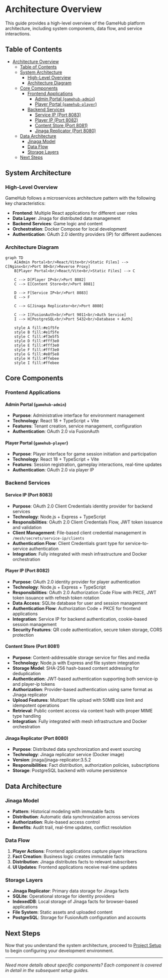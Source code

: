 # Architecture Overview

This guide provides a high-level overview of the GameHub platform architecture, including system components, data flow, and service interactions.

## Table of Contents

- [Architecture Overview](#architecture-overview)
  - [Table of Contents](#table-of-contents)
  - [System Architecture](#system-architecture)
    - [High-Level Overview](#high-level-overview)
    - [Architecture Diagram](#architecture-diagram)
  - [Core Components](#core-components)
    - [Frontend Applications](#frontend-applications)
      - [Admin Portal (`gamehub-admin`)](#admin-portal-gamehub-admin)
      - [Player Portal (`gamehub-player`)](#player-portal-gamehub-player)
    - [Backend Services](#backend-services)
      - [Service IP (Port 8083)](#service-ip-port-8083)
      - [Player IP (Port 8082)](#player-ip-port-8082)
      - [Content Store (Port 8081)](#content-store-port-8081)
      - [Jinaga Replicator (Port 8080)](#jinaga-replicator-port-8080)
  - [Data Architecture](#data-architecture)
    - [Jinaga Model](#jinaga-model)
    - [Data Flow](#data-flow)
    - [Storage Layers](#storage-layers)
  - [Next Steps](#next-steps)

## System Architecture

### High-Level Overview
GameHub follows a microservices architecture pattern with the following key characteristics:
- **Frontend**: Multiple React applications for different user roles
- **Data Layer**: Jinaga for distributed data management
- **Backend Services**: Game logic and content
- **Orchestration**: Docker Compose for local development
- **Authentication**: OAuth 2.0 identity providers (IP) for different audiences

### Architecture Diagram
```mermaid
graph TD
    A[Admin Portal<br/>React/Vite<br/>Static Files] --> C[Nginx<br/>Port 80<br/>Reverse Proxy]
    B[Player Portal<br/>React/Vite<br/>Static Files] --> C
    
    C --> D[Player IP<br/>Port 8082]
    C --> E[Content Store<br/>Port 8081]
    
    D --> F[Service IP<br/>Port 8083]
    E --> F
    
    C --> G[Jinaga Replicator<br/>Port 8080]
    
    C --> I[FusionAuth<br/>Port 9011<br/>Auth Service]
    I --> H[PostgreSQL<br/>Port 5432<br/>Database + Auth]
    
    style A fill:#e1f5fe
    style B fill:#e1f5fe
    style C fill:#f3e5f5
    style D fill:#fff3e0
    style E fill:#fff3e0
    style F fill:#fff3e0
    style G fill:#e8f5e8
    style H fill:#ffebee
    style I fill:#ffebee
```

## Core Components

### Frontend Applications

#### Admin Portal (`gamehub-admin`)
- **Purpose**: Administrative interface for environment management
- **Technology**: React 18 + TypeScript + Vite
- **Features**: Tenant creation, service management, configuration
- **Authentication**: OAuth 2.0 via FusionAuth

#### Player Portal (`gamehub-player`)
- **Purpose**: Player interface for game session initiation and participation
- **Technology**: React 18 + TypeScript + Vite
- **Features**: Session registration, gameplay interactions, real-time updates
- **Authentication**: OAuth 2.0 via player IP

### Backend Services

#### Service IP (Port 8083)
- **Purpose**: OAuth 2.0 Client Credentials identity provider for backend services
- **Technology**: Node.js + Express + TypeScript
- **Responsibilities**: OAuth 2.0 Client Credentials Flow, JWT token issuance and validation
- **Client Management**: File-based client credential management in `/mesh/secrets/service-ip/clients`
- **Authentication Flow**: Client Credentials grant type for service-to-service authentication
- **Integration**: Fully integrated with mesh infrastructure and Docker orchestration

#### Player IP (Port 8082)
- **Purpose**: OAuth 2.0 identity provider for player authentication
- **Technology**: Node.js + Express + TypeScript
- **Responsibilities**: OAuth 2.0 Authorization Code Flow with PKCE, JWT token issuance with refresh token rotation
- **Data Access**: SQLite database for user and session management
- **Authentication Flow**: Authorization Code + PKCE for frontend applications
- **Integration**: Service IP for backend authentication, cookie-based session management
- **Security Features**: QR code authentication, secure token storage, CORS protection

#### Content Store (Port 8081)
- **Purpose**: Content-addressable storage service for files and media
- **Technology**: Node.js with Express and file system integration
- **Storage Model**: SHA-256 hash-based content addressing for deduplication
- **Authentication**: JWT-based authentication supporting both service-ip and player-ip tokens
- **Authorization**: Provider-based authentication using same format as Jinaga replicator
- **Upload Features**: Multipart file upload with 50MB size limit and idempotent operations
- **Retrieval**: Public content access via content hash with proper MIME type handling
- **Integration**: Fully integrated with mesh infrastructure and Docker orchestration

#### Jinaga Replicator (Port 8080)
- **Purpose**: Distributed data synchronization and event sourcing
- **Technology**: Jinaga replicator service (Docker image)
- **Version**: jinaga/jinaga-replicator:3.5.2
- **Responsibilities**: Fact distribution, authorization policies, subscriptions
- **Storage**: PostgreSQL backend with volume persistence

## Data Architecture

### Jinaga Model
- **Pattern**: Historical modeling with immutable facts
- **Distribution**: Automatic data synchronization across services
- **Authorization**: Rule-based access control
- **Benefits**: Audit trail, real-time updates, conflict resolution

### Data Flow
1. **Player Actions**: Frontend applications capture player interactions
2. **Fact Creation**: Business logic creates immutable facts
3. **Distribution**: Jinaga distributes facts to relevant subscribers
4. **UI Updates**: Frontend applications receive real-time updates

### Storage Layers
- **Jinaga Replicator**: Primary data storage for Jinaga facts
- **SQLite**: Operational storage for identity providers
- **IndexedDB**: Local storage of Jinaga facts for browser-based applications
- **File System**: Static assets and uploaded content
- **PostgreSQL**: Storage for FusionAuth configuration and accounts

## Next Steps

Now that you understand the system architecture, proceed to [Project Setup](./03-project-setup.md) to begin configuring your development environment.

---

*Need more details about specific components? Each component is covered in detail in the subsequent setup guides.*